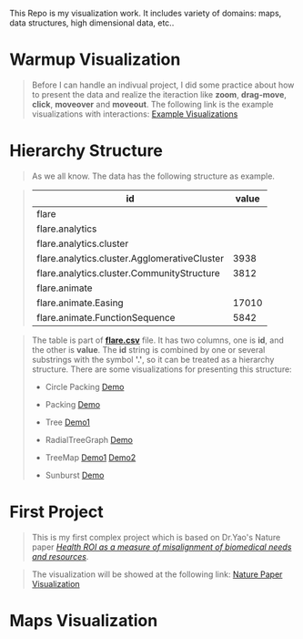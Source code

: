 This Repo is my visualization work. It includes variety of domains: maps, data structures, high dimensional data, etc..

Warmup Visualization
=========
>Before I can handle an indivual project, I did some practice about how to present the data and realize the iteraction like **zoom**, **drag-move**, **click**, **moveover** and **moveout**. The following link is the example visualizations with interactions:
[Example Visualizations](https://wangku.github.io/Visualizations/Practice/practice.html)

Hierarchy Structure
=========
>As we all know.
>The data has the following structure as example.

> id | value
>------------|------------
>flare |
>flare.analytics|
>flare.analytics.cluster|
>flare.analytics.cluster.AgglomerativeCluster|3938
>flare.analytics.cluster.CommunityStructure	|3812
>flare.animate	|
>flare.animate.Easing	|17010
>flare.animate.FunctionSequence	|5842


>The table is part of **[flare.csv](https://github.com/Wangku/Visualizations/tree/gh-pages/flare.csv)** file. It has two columns, one is **id**, and the other is **value**. The **id** string is combined by one or several substrings with the symbol **'.'**, so it can be treated as a hierarchy structure. There are some visualizations for presenting this structure:
>- Circle Packing [Demo](https://wangku.github.io/Visualizations/TreeStructure/CirclePacking.html)
>
>- Packing     [Demo](https://wangku.github.io/Visualizations/TreeStructure/Packing.html)
>
>- Tree [Demo1](https://wangku.github.io/Visualizations/TreeStructure/Tree.html)
>
>- RadialTreeGraph [Demo](https://wangku.github.io/Visualizations/TreeStructure/RadialTreeGraph.html)
>
>- TreeMap [Demo1](https://wangku.github.io/Visualizations/TreeStructure/TreeMap.html) [Demo2](https://wangku.github.io/Visualizations/TreeStructure/TreeMap_2nd.html)
>
>- Sunburst [Demo](https://wangku.github.io/Visualizations/TreeStructure/Sunburst.html)
>


First Project
=========
>This is my first complex project which is based on Dr.Yao's Nature paper *[Health ROI as a measure of misalignment of biomedical needs and resources](http://www.nature.com/nbt/journal/v33/n8/full/nbt.3276.html)*.

>The visualization will be showed at the following link:
[Nature Paper Visualization](https://wangku.github.io/Visualizations/1st%20project/test_new.html)

Maps Visualization
=========


